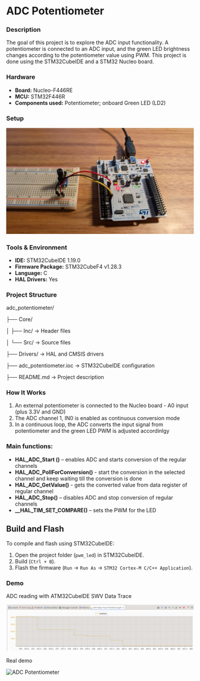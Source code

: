 # ADC Potentiometer

### Description
The goal of this project is to explore the ADC input functionality. A potentiometer is connected to an ADC input, and the green LED brightness changes according to the potentiometer value using PWM.
This project is done using the STM32CubeIDE and a STM32 Nucleo board.

### Hardware
- **Board:** Nucleo-F446RE
- **MCU:** STM32F446R
- **Components used:** Potentiometer; onboard Green LED (LD2)


### Setup
![ADC Potentiometer](images/adc_potentiometer.jpg)

### Tools & Environment
- **IDE:** STM32CubeIDE 1.19.0
- **Firmware Package:** STM32CubeF4 v1.28.3 
- **Language:** C
- **HAL Drivers:** Yes

### Project Structure
adc_potentiometer/

├── Core/

│ ├── Inc/ → Header files

│ └── Src/ → Source files 

├── Drivers/ → HAL and CMSIS drivers 

├── adc_potentiometer.ioc → STM32CubeIDE configuration 

├── README.md → Project description 


### How It Works
1. An external potentiometer is connected to the Nucleo board - A0 input (plus 3.3V and GND)
2. The ADC channel 1, IN0 is enabled as continuous conversion mode
3. In a continuous loop, the ADC converts the input signal from potentiometer and the green LED PWM is adjusted accordinlgy
  
  
### Main functions:
- **HAL_ADC_Start ()** – enables ADC and starts conversion of the regular channels
- **HAL_ADC_PollForConversion()** - start the conversion in the selected channel and keep waiting till the conversion is done
- **HAL_ADC_GetValue()** - gets the converted value from data register of regular channel
- **HAL_ADC_Stop()** – disables ADC and stop conversion of regular channels 
- **__HAL_TIM_SET_COMPARE()** – sets the PWM for the LED

  
## Build and Flash

To compile and flash using STM32CubeIDE:
1. Open the project folder (`pwm_led`) in STM32CubeIDE.
2. Build (`Ctrl + B`).
3. Flash the firmware (`Run` → `Run As` → `STM32 Cortex-M C/C++ Application`).

### Demo
ADC reading with ATM32CubeIDE SWV Data Trace

![ADC Potentiometer](images/potentiometer.jpg)

Real demo

![ADC Potentiometer](images/adc_potentiometer.gif)
